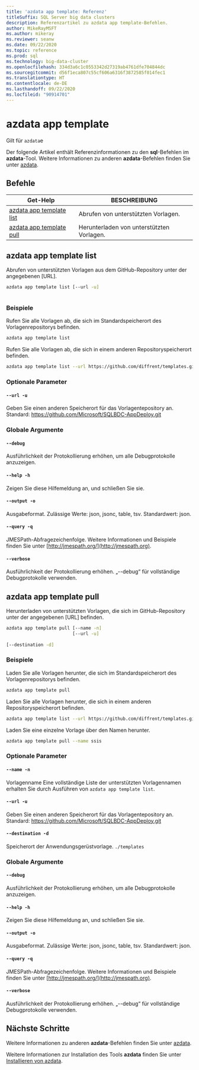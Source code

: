 ```yaml
---
title: 'azdata app template: Referenz'
titleSuffix: SQL Server big data clusters
description: Referenzartikel zu azdata app template-Befehlen.
author: MikeRayMSFT
ms.author: mikeray
ms.reviewer: seanw
ms.date: 09/22/2020
ms.topic: reference
ms.prod: sql
ms.technology: big-data-cluster
ms.openlocfilehash: 334d3a6c1c0553342d27319ab4761dfe704844dc
ms.sourcegitcommit: d56f1eca807c55cf606a6316f3872585f014fec1
ms.translationtype: HT
ms.contentlocale: de-DE
ms.lasthandoff: 09/22/2020
ms.locfileid: "90914701"
---
```

# <a name="azdata-app-template"></a>azdata app template

Gilt für `azdata`e

Der folgende Artikel enthält Referenzinformationen zu den **sql**-Befehlen im **azdata**-Tool. Weitere Informationen zu anderen **azdata**-Befehlen finden Sie unter [azdata](reference-azdata.md).

## <a name="commands"></a>Befehle

|Get-Help|BESCHREIBUNG|
| --- | --- |
[azdata app template list](#azdata-app-template-list) | Abrufen von unterstützten Vorlagen.
[azdata app template pull](#azdata-app-template-pull) | Herunterladen von unterstützten Vorlagen.
## <a name="azdata-app-template-list"></a>azdata app template list
Abrufen von unterstützten Vorlagen aus dem GitHub-Repository unter der angegebenen [URL].
```bash
azdata app template list [--url -u] 
                         
```
### <a name="examples"></a>Beispiele
Rufen Sie alle Vorlagen ab, die sich im Standardspeicherort des Vorlagenrepositorys befinden.
```bash
azdata app template list
```
Rufen Sie alle Vorlagen ab, die sich in einem anderen Repositoryspeicherort befinden.
```bash
azdata app template list --url https://github.com/diffrent/templates.git
```
### <a name="optional-parameters"></a>Optionale Parameter
#### `--url -u`
Geben Sie einen anderen Speicherort für das Vorlagentepository an. Standard: https://github.com/Microsoft/SQLBDC-AppDeploy.git
### <a name="global-arguments"></a>Globale Argumente
#### `--debug`
Ausführlichkeit der Protokollierung erhöhen, um alle Debugprotokolle anzuzeigen.
#### `--help -h`
Zeigen Sie diese Hilfemeldung an, und schließen Sie sie.
#### `--output -o`
Ausgabeformat.  Zulässige Werte: json, jsonc, table, tsv.  Standardwert: json.
#### `--query -q`
JMESPath-Abfragezeichenfolge. Weitere Informationen und Beispiele finden Sie unter [http://jmespath.org/](http://jmespath.org).
#### `--verbose`
Ausführlichkeit der Protokollierung erhöhen. „--debug“ für vollständige Debugprotokolle verwenden.
## <a name="azdata-app-template-pull"></a>azdata app template pull
Herunterladen von unterstützten Vorlagen, die sich im GitHub-Repository unter der angegebenen [URL] befinden.
```bash
azdata app template pull [--name -n] 
                         [--url -u]  
                         
[--destination -d]
```
### <a name="examples"></a>Beispiele
Laden Sie alle Vorlagen herunter, die sich im Standardspeicherort des Vorlagenrepositorys befinden.
```bash
azdata app template pull
```
Laden Sie alle Vorlagen herunter, die sich in einem anderen Repositoryspeicherort befinden.
```bash
azdata app template list --url https://github.com/diffrent/templates.git
```
Laden Sie eine einzelne Vorlage über den Namen herunter.
```bash
azdata app template pull --name ssis            
```
### <a name="optional-parameters"></a>Optionale Parameter
#### `--name -n`
Vorlagenname Eine vollständige Liste der unterstützten Vorlagennamen erhalten Sie durch Ausführen von `azdata app template list`.
#### `--url -u`
Geben Sie einen anderen Speicherort für das Vorlagentepository an. Standard: https://github.com/Microsoft/SQLBDC-AppDeploy.git
#### `--destination -d`
Speicherort der Anwendungsgerüstvorlage.
`./templates`
### <a name="global-arguments"></a>Globale Argumente
#### `--debug`
Ausführlichkeit der Protokollierung erhöhen, um alle Debugprotokolle anzuzeigen.
#### `--help -h`
Zeigen Sie diese Hilfemeldung an, und schließen Sie sie.
#### `--output -o`
Ausgabeformat.  Zulässige Werte: json, jsonc, table, tsv.  Standardwert: json.
#### `--query -q`
JMESPath-Abfragezeichenfolge. Weitere Informationen und Beispiele finden Sie unter [http://jmespath.org/](http://jmespath.org).
#### `--verbose`
Ausführlichkeit der Protokollierung erhöhen. „--debug“ für vollständige Debugprotokolle verwenden.

## <a name="next-steps"></a>Nächste Schritte

Weitere Informationen zu anderen **azdata**-Befehlen finden Sie unter [azdata](reference-azdata.md). 

Weitere Informationen zur Installation des Tools **azdata** finden Sie unter [Installieren von azdata](..\install\deploy-install-azdata.md).

